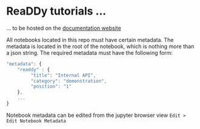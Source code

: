 # ReaDDy tutorials ...
... to be hosted on the [documentation website](https://readdy.github.io/readdy_documentation/index.html)

All notebooks located in this repo must have certain metadata. The metadata is located in the root of the notebook, which
is nothing more than a json string. The required metadata must have the following form:

```javascript
"metadata": {
    "readdy" : {
         "title": "Internal API",
         "category": "demonstration",
         "position": "1"
    },
    ...
}
```

Notebook metadata can be edited from the jupyter browser view `Edit > Edit Notebook Metadata`

